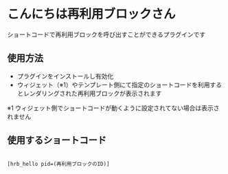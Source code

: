 # こんにちは再利用ブロックさん

ショートコードで再利用ブロックを呼び出すことができるプラグインです

## 使用方法

- プラグインをインストールし有効化
- ウィジェット（※1）やテンプレート側にて指定のショートコードを利用するとレンダリングされた再利用ブロックが表示されます

※1 ウィジェット側でショートコードが動くように設定されてない場合は表示されません


## 使用するショートコード

```

[hrb_hello pid=(再利用ブロックのID)]

```
